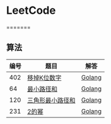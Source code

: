 # LeetCode
=======


## 算法

| 编号 | 题目 | 解答 | 
| --- | --- | --- |
| 402 | [移掉K位数字](https://leetcode-cn.com/problems/remove-k-digits/) | [Golang](./algorithms/golang/402/removeKdigits.go) |
| 64 | [最小路径和](https://leetcode-cn.com/problems/remove-k-digits/) | [Golang](./algorithms/golang/64/minPathSum.go) |
| 120 | [三角形最小路径和](https://leetcode-cn.com/problems/remove-k-digits/) | [Golang](./algorithms/golang/120/minimumTotal.go) |
| 231 | [2的幂](https://leetcode-cn.com/problems/remove-k-digits/) | [Golang](./algorithms/golang/231/isPowerOfTwo.go) |
